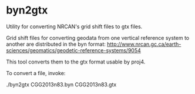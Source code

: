 byn2gtx
=======

Utility for converting NRCAN's grid shift files to gtx files.

Grid shift files for converting geodata from one vertical reference system to another are distributed in the byn format: http://www.nrcan.gc.ca/earth-sciences/geomatics/geodetic-reference-systems/9054

This tool converts them to the gtx format usable by proj4.

To convert a file, invoke:

./byn2gtx CGG2013n83.byn CGG2013n83.gtx
>


